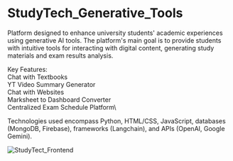 # StudyTech_Generative_Tools

Platform designed to enhance university students' academic experiences using generative AI tools. The platform's main goal is to provide students with intuitive tools for interacting with digital content, generating study materials and exam results analysis.

Key Features:\
Chat with Textbooks\
YT Video Summary Generator\
Chat with Websites\
Marksheet to Dashboard Converter\
Centralized Exam Schedule Platform\

Technologies used encompass Python, HTML/CSS, JavaScript, databases (MongoDB, Firebase), frameworks (Langchain), and APIs (OpenAI, Google Gemini).

![StudyTect_Frontend](https://github.com/user-attachments/assets/003bdb57-40b1-4033-a413-e8518d1548ae)

